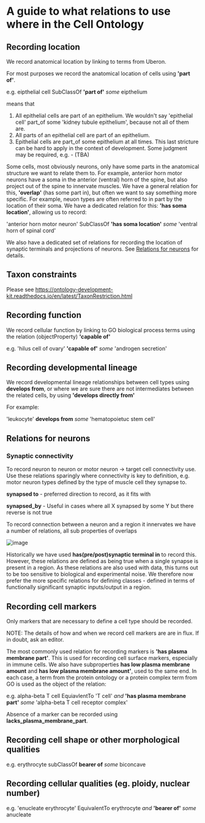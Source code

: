 # A guide to what relations to use where in the Cell Ontology

## Recording location

We record anatomical location by linking to terms from Uberon.

For most purposes we record the anatomical location of cells using **'part of'**. 

e.g. eipthelial cell SubClassOf **'part of'** *some* eipthelium 

means that

 1. All epithelial cells are part of an epithelium.  We wouldn't say 'epithelial cell' part_of some 'kidney tubule epithelium', because not all of them are.
 1. All parts of an epithelial cell are part of an epithelium.
 1. Epithelial cells are part_of some epithelium at all times.  This last stricture can be hard to apply in the context of development.  Some judgment may be required, e.g. -   (TBA)

Some cells, most obviously neurons, only have some parts in the anatomical structure we want to relate them to. For example, anteriior horn motor neurons have a soma in the anterior (ventral) horn of the spine, but also project out of the spine to innervate muscles.  We have a general relation for this, **'overlap'** (has some part in), but often we want to say something more specific.  For example, neuon types are often referred to in part by the location of their soma. We have a dedicated relation for this: **'has soma location'**, allowing us to record:

'anterior horn motor neuron' SubClassOf **'has soma location'** *some* 'ventral horn of spinal cord'

We also have a dedicated set of relations for recording the location of synaptic terminals and projections of neurons.  See [Relations for neurons](#Relations_for_neurons) for details.

## Taxon constraints

Please see https://ontology-development-kit.readthedocs.io/en/latest/TaxonRestriction.html


## Recording function

We record cellular function by linking to GO biological process terms using the relation (objectProperty) **'capable of'** 

e.g. 'hilus cell of ovary' **'capable of'** *some* 'androgen secretion'

## Recording developmental lineage

We record developmental lineage relationships between cell types using **develops from**, or where we are sure there are not intermediates between the related cells, by using **'develops directly from'**

For example:

'leukocyte' **develops from** *some* 'hematopoietuc stem cell'

## Relations for neurons

### Synaptic connectivity

To record neuron to neuron or motor neuron -> target cell connectivity use.  Use these relations sparingly where connectivity is key to definition, e.g. motor neuron types defined by the type of muscle cell they synapse to.

**synapsed to** - preferred direction to record, as it fits with 

**synapsed_by** - Useful in cases where all X synapsed by some Y but there reverse is not true

To record connection between a neuron and a region it innervates we have a number of relations, all sub properties of overlaps

![image](https://user-images.githubusercontent.com/112839/94337631-e0a83300-ffe3-11ea-8f13-ac8a484a5fb3.png)

Historically we have used **has(pre/post)synaptic terminal in** to record this. However, these relations are defined as being true when a single synapse is present in a region.  As these relations are also used with data, this turns out to be too sensitive to biological and experimental noise.  We therefore now prefer the more specific relations for defining classes - defined in terms of functionally significant synaptic inputs/output in a region.


## Recording cell markers

Only markers that are necessary to define a cell type should be recorded.

NOTE: The details of how and when we record cell markers are are in flux.  If in doubt, ask an editor.

The most commonly used relation for recording markers is **'has plasma membrane part'**.  This is used for recording cell surface markers, especially in immune cells.  We also have subproperties **has low plasma membrane amount** and **has low plasma membrane amount'**, used to the same end.  In each case, a term from the protein ontology or a protein complex term from GO is used as the object of the relation:

e.g.  alpha-beta T cell EquiavlentTo 'T cell' *and* **'has plasma membrane part'** *some* 'alpha-beta T cell receptor complex' 

Absence of a marker can be recorded using **lacks_plasma_membrane_part**.

 
## Recording cell shape or other morphological qualities

e.g. erythrocyte subClassOf **bearer of** *some* biconcave

## Recording cellular qualities (eg. ploidy, nuclear number)

e.g. 'enucleate erythrocyte' EquivalentTo erythrocyte *and* **'bearer of'** *some* anucleate



